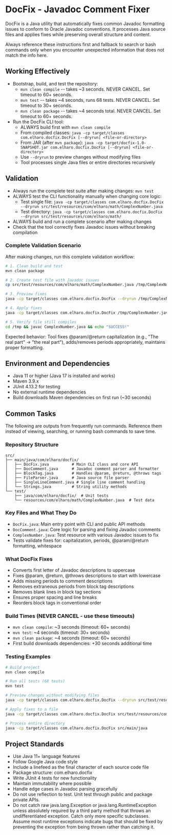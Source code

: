 # DocFix - Javadoc Comment Fixer
DocFix is a Java utility that automatically fixes common Javadoc formatting issues to conform to Oracle Javadoc conventions. It processes Java source files and applies fixes while preserving overall structure and content.

Always reference these instructions first and fallback to search or bash commands only when you encounter unexpected information that does not match the info here.

## Working Effectively
- Bootstrap, build, and test the repository:
  - `mvn clean compile` -- takes ~3 seconds. NEVER CANCEL. Set timeout to 60+ seconds.
  - `mvn test` -- takes ~4 seconds, runs 68 tests. NEVER CANCEL. Set timeout to 30+ seconds.
  - `mvn clean package` -- takes ~4 seconds total. NEVER CANCEL. Set timeout to 60+ seconds.
- Run the DocFix CLI tool:
  - ALWAYS build first with `mvn clean compile`
  - From compiled classes: `java -cp target/classes com.elharo.docfix.DocFix [--dryrun] <file-or-directory>`
  - From JAR (after `mvn package`): `java -cp target/docfix-1.0-SNAPSHOT.jar com.elharo.docfix.DocFix [--dryrun] <file-or-directory>`
  - Use `--dryrun` to preview changes without modifying files
  - Tool processes single Java files or entire directories recursively

## Validation
- Always run the complete test suite after making changes: `mvn test`
- ALWAYS test the CLI functionality manually when changing core logic:
  - Test single file: `java -cp target/classes com.elharo.docfix.DocFix --dryrun src/test/resources/com/elharo/math/ComplexNumber.java`
  - Test directory: `java -cp target/classes com.elharo.docfix.DocFix --dryrun src/test/resources/com/elharo/math/`
- ALWAYS build and run a complete scenario after making changes
- Check that the tool correctly fixes Javadoc issues without breaking compilation

### Complete Validation Scenario
After making changes, run this complete validation workflow:
```bash
# 1. Clean build and test
mvn clean package

# 2. Create test file with Javadoc issues
cp src/test/resources/com/elharo/math/ComplexNumber.java /tmp/ComplexNumber.java

# 3. Preview fixes
java -cp target/classes com.elharo.docfix.DocFix --dryrun /tmp/ComplexNumber.java

# 4. Apply fixes
java -cp target/classes com.elharo.docfix.DocFix /tmp/ComplexNumber.java

# 5. Verify file still compiles
cd /tmp && javac ComplexNumber.java && echo "SUCCESS!"
```
Expected behavior: Tool fixes @param/@return capitalization (e.g., "The real part" → "the real part"), adds/removes periods appropriately, maintains proper formatting.

## Environment and Dependencies
- Java 11 or higher (Java 17 is installed and works)
- Maven 3.9.x
- JUnit 4.13.2 for testing
- No external runtime dependencies
- Build downloads Maven dependencies on first run (~30 seconds)

## Common Tasks
The following are outputs from frequently run commands. Reference them instead of viewing, searching, or running bash commands to save time.

### Repository Structure
```
src/
├── main/java/com/elharo/docfix/
│   ├── DocFix.java          # Main CLI class and core API
│   ├── DocComment.java      # Javadoc comment parser and formatter
│   ├── BlockTag.java        # Handles @param, @return, @throws tags
│   ├── FileParser.java      # Java source file parser
│   ├── SingleLineComment.java # Single line comment handling
│   └── Strings.java         # String utility methods
└── test/
    ├── java/com/elharo/docfix/  # Unit tests
    └── resources/com/elharo/math/ComplexNumber.java  # Test data
```

### Key Files and What They Do
- `DocFix.java`: Main entry point with CLI and public API methods
- `DocComment.java`: Core logic for parsing and fixing Javadoc comments
- `ComplexNumber.java`: Test resource with various Javadoc issues to fix
- Tests validate fixes for: capitalization, periods, @param/@return formatting, whitespace

### What DocFix Fixes
- Converts first letter of Javadoc descriptions to uppercase
- Fixes @param, @return, @throws descriptions to start with lowercase
- Adds missing periods to comment descriptions
- Removes extraneous periods from block tag descriptions
- Removes blank lines in block tag sections
- Ensures proper spacing and line breaks
- Reorders block tags in conventional order

### Build Times (NEVER CANCEL - use these timeouts)
- `mvn clean compile`: ~3 seconds (timeout: 60+ seconds)
- `mvn test`: ~4 seconds (timeout: 30+ seconds)  
- `mvn clean package`: ~4 seconds (timeout: 60+ seconds)
- First build downloads dependencies: +30 seconds additional time

### Testing Examples
```bash
# Build project
mvn clean compile

# Run all tests (68 tests)
mvn test

# Preview changes without modifying files
java -cp target/classes com.elharo.docfix.DocFix --dryrun src/test/resources/com/elharo/math/ComplexNumber.java

# Apply fixes to a file
java -cp target/classes com.elharo.docfix.DocFix src/test/resources/com/elharo/math/ComplexNumber.java

# Process entire directory
java -cp target/classes com.elharo.docfix.DocFix src/main/java
```

## Project Standards
- Use Java 11+ language features
- Follow Google Java code style
- Include a linefeed as the final character of each source code file
- Package structure: com.elharo.docfix
- Write JUnit 4 tests for new functionality
- Maintain immutability where possible
- Handle edge cases in Javadoc parsing gracefully
- Do not use reflection to test. Unit test through public and package private APIs.
- Do not catch raw java.lang.Exception or java.lang.RuntimeException unless absolutely required by a third party method that throws an undifferentiated exception. Catch only more specific subclasses. Assume most runtime exceptions indicate bugs that should be fixed by preventing the exception from being thrown rather than catching it.
